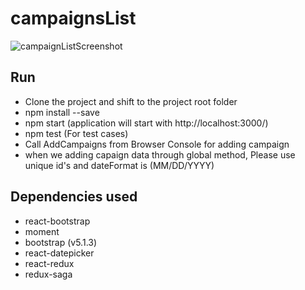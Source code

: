 # campaignsList

![campaignListScreenshot](https://user-images.githubusercontent.com/15338471/168260397-19af2482-02ee-4fad-8ca5-10c481664eca.png)

## Run

- Clone the project and shift to the project root folder
- npm install --save
- npm start (application will start with http://localhost:3000/)
- npm test (For test cases)
- Call AddCampaigns from Browser Console for adding campaign
- when we adding capaign data through global method, Please use unique id's and dateFormat is (MM/DD/YYYY)

## Dependencies used

- react-bootstrap
- moment
- bootstrap (v5.1.3)
- react-datepicker
- react-redux
- redux-saga
